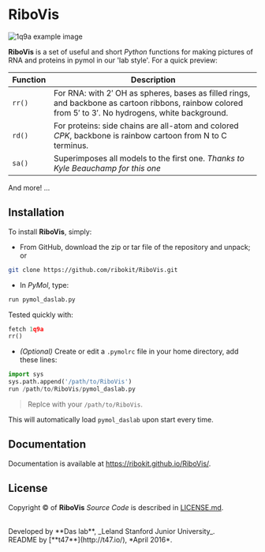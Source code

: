 # RiboVis

![1q9a example image](https://raw.github.com/ribokit/RiboVis/master/1q9a.png)

**RiboVis** is a set of useful and short *Python* functions for making pictures of RNA and proteins in pymol in our 'lab style'. For a quick preview:

| Function | Description |
| --- | --- |
| `rr()` | For RNA: with 2&prime; OH as spheres, bases as filled rings, and backbone as cartoon ribbons, rainbow colored from 5&prime; to 3&prime;. No hydrogens, white background. |
| `rd()` | For proteins: side chains are all-atom and colored _CPK_, backbone is rainbow cartoon from N to C terminus. |
| `sa()` | Superimposes all models to the first one. _Thanks to Kyle Beauchamp for this one_ |

And more! ...

## Installation

To install **RiboVis**, simply:

- From GitHub, download the zip or tar file of the repository and unpack; or 

```bash
git clone https://github.com/ribokit/RiboVis.git
```

- In _PyMol_, type:

```python
run pymol_daslab.py
```

Tested quickly with:

```python
fetch 1q9a
rr()
```

- _(Optional)_ Create or edit a `.pymolrc` file in your home directory, add these lines:

```python
import sys
sys.path.append('/path/to/RiboVis')
run /path/to/RiboVis/pymol_daslab.py
```

> Replce with your `/path/to/RiboVis`.

This will automatically load `pymol_daslab` upon start every time.

## Documentation

Documentation is available at https://ribokit.github.io/RiboVis/.

## License

Copyright &copy; of **RiboVis** _Source Code_ is described in [LICENSE.md](https://github.com/ribokit/RiboVis/blob/master/LICENSE.md).

<br/>
Developed by **Das lab**, _Leland Stanford Junior University_.
<br/>
README by [**t47**](http://t47.io/), *April 2016*.

